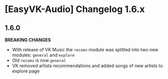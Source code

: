 # [EasyVK-Audio] Changelog 1.6.x

## 1.6.0

**BREAKING CHANGES**

* With release of VK Music the ```recoms``` module was splitted into two new modules: ```general``` and ```explore```
* Old ```recoms``` is now ```general```
* VK removed artists recommendations and added songs of new artists to explore page